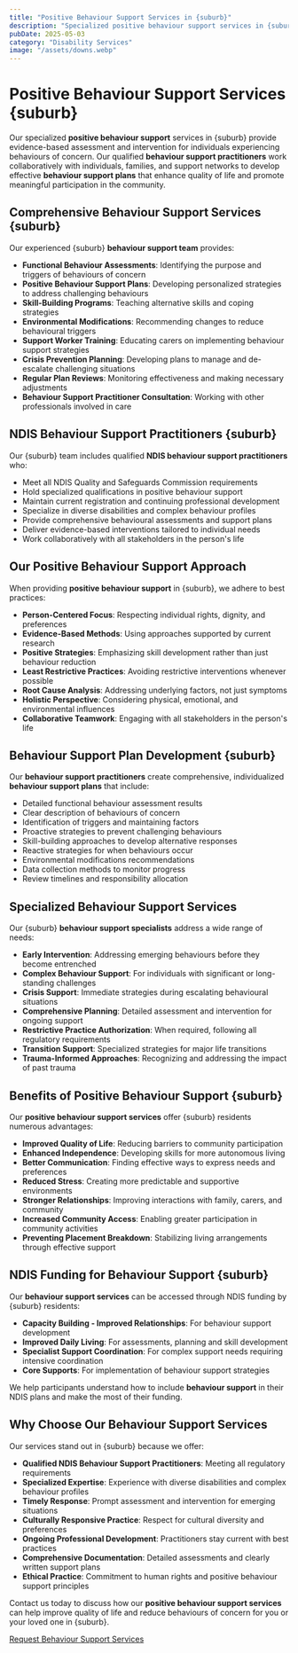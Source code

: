 ```yaml
---
title: "Positive Behaviour Support Services in {suburb}"
description: "Specialized positive behaviour support services in {suburb}. NDIS-registered behaviour support practitioners develop effective behaviour support plans to enhance quality of life and reduce behaviours of concern."
pubDate: 2025-05-03
category: "Disability Services"
image: "/assets/downs.webp"
---
```


# Positive Behaviour Support Services {suburb}

Our specialized **positive behaviour support** services in {suburb} provide evidence-based assessment and intervention for individuals experiencing behaviours of concern. Our qualified **behaviour support practitioners** work collaboratively with individuals, families, and support networks to develop effective **behaviour support plans** that enhance quality of life and promote meaningful participation in the community.

## Comprehensive Behaviour Support Services {suburb}

Our experienced {suburb} **behaviour support team** provides:

- **Functional Behaviour Assessments**: Identifying the purpose and triggers of behaviours of concern
- **Positive Behaviour Support Plans**: Developing personalized strategies to address challenging behaviours
- **Skill-Building Programs**: Teaching alternative skills and coping strategies
- **Environmental Modifications**: Recommending changes to reduce behavioural triggers
- **Support Worker Training**: Educating carers on implementing behaviour support strategies
- **Crisis Prevention Planning**: Developing plans to manage and de-escalate challenging situations
- **Regular Plan Reviews**: Monitoring effectiveness and making necessary adjustments
- **Behaviour Support Practitioner Consultation**: Working with other professionals involved in care

## NDIS Behaviour Support Practitioners {suburb}

Our {suburb} team includes qualified **NDIS behaviour support practitioners** who:

- Meet all NDIS Quality and Safeguards Commission requirements
- Hold specialized qualifications in positive behaviour support
- Maintain current registration and continuing professional development
- Specialize in diverse disabilities and complex behaviour profiles
- Provide comprehensive behavioural assessments and support plans
- Deliver evidence-based interventions tailored to individual needs
- Work collaboratively with all stakeholders in the person's life

## Our Positive Behaviour Support Approach

When providing **positive behaviour support** in {suburb}, we adhere to best practices:

- **Person-Centered Focus**: Respecting individual rights, dignity, and preferences
- **Evidence-Based Methods**: Using approaches supported by current research
- **Positive Strategies**: Emphasizing skill development rather than just behaviour reduction
- **Least Restrictive Practices**: Avoiding restrictive interventions whenever possible
- **Root Cause Analysis**: Addressing underlying factors, not just symptoms
- **Holistic Perspective**: Considering physical, emotional, and environmental influences
- **Collaborative Teamwork**: Engaging with all stakeholders in the person's life

## Behaviour Support Plan Development {suburb}

Our **behaviour support practitioners** create comprehensive, individualized **behaviour support plans** that include:

- Detailed functional behaviour assessment results
- Clear description of behaviours of concern
- Identification of triggers and maintaining factors
- Proactive strategies to prevent challenging behaviours
- Skill-building approaches to develop alternative responses
- Reactive strategies for when behaviours occur
- Environmental modifications recommendations
- Data collection methods to monitor progress
- Review timelines and responsibility allocation

## Specialized Behaviour Support Services

Our {suburb} **behaviour support specialists** address a wide range of needs:

- **Early Intervention**: Addressing emerging behaviours before they become entrenched
- **Complex Behaviour Support**: For individuals with significant or long-standing challenges
- **Crisis Support**: Immediate strategies during escalating behavioural situations
- **Comprehensive Planning**: Detailed assessment and intervention for ongoing support
- **Restrictive Practice Authorization**: When required, following all regulatory requirements
- **Transition Support**: Specialized strategies for major life transitions
- **Trauma-Informed Approaches**: Recognizing and addressing the impact of past trauma

## Benefits of Positive Behaviour Support {suburb}

Our **positive behaviour support services** offer {suburb} residents numerous advantages:

- **Improved Quality of Life**: Reducing barriers to community participation
- **Enhanced Independence**: Developing skills for more autonomous living
- **Better Communication**: Finding effective ways to express needs and preferences
- **Reduced Stress**: Creating more predictable and supportive environments
- **Stronger Relationships**: Improving interactions with family, carers, and community
- **Increased Community Access**: Enabling greater participation in community activities
- **Preventing Placement Breakdown**: Stabilizing living arrangements through effective support

## NDIS Funding for Behaviour Support {suburb}

Our **behaviour support services** can be accessed through NDIS funding by {suburb} residents:

- **Capacity Building - Improved Relationships**: For behaviour support development
- **Improved Daily Living**: For assessments, planning and skill development
- **Specialist Support Coordination**: For complex support needs requiring intensive coordination
- **Core Supports**: For implementation of behaviour support strategies

We help participants understand how to include **behaviour support** in their NDIS plans and make the most of their funding.

## Why Choose Our Behaviour Support Services

Our services stand out in {suburb} because we offer:

- **Qualified NDIS Behaviour Support Practitioners**: Meeting all regulatory requirements
- **Specialized Expertise**: Experience with diverse disabilities and complex behaviour profiles
- **Timely Response**: Prompt assessment and intervention for emerging situations
- **Culturally Responsive Practice**: Respect for cultural diversity and preferences
- **Ongoing Professional Development**: Practitioners stay current with best practices
- **Comprehensive Documentation**: Detailed assessments and clearly written support plans
- **Ethical Practice**: Commitment to human rights and positive behaviour support principles

Contact us today to discuss how our **positive behaviour support services** can help improve quality of life and reduce behaviours of concern for you or your loved one in {suburb}.

[Request Behaviour Support Services](/contact)